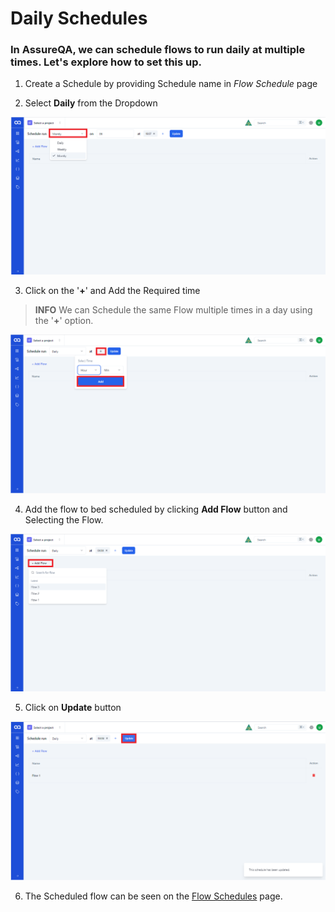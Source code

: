  # Daily Schedules
 
 ### In AssureQA, we can schedule flows to run daily at multiple times. Let's explore how to set this up.

1. Create a Schedule by providing Schedule name in *Flow Schedule* page 

2. Select **Daily** from the Dropdown

![D 2.3](/images/D%202.3.png)

3. Click on the '**+**' and Add the Required time 


> **INFO** We can Schedule the same Flow multiple times in a day using the '**+**' option. 

![D 2.4](/images/D%202.4.png)

4. Add the flow to bed scheduled by clicking **Add Flow** button and Selecting the Flow.

![D 2.5](/images/D%202.5.png)

5. Click on **Update** button

![D 2.6](/images/D%202.6.png)

6. The Scheduled flow can be seen on the [Flow Schedules]() page.
